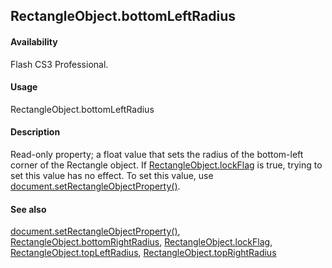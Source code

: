 ## RectangleObject.bottomLeftRadius

#### Availability

Flash CS3 Professional.

#### Usage

RectangleObject.bottomLeftRadius

#### Description

Read-only property; a float value that sets the radius of the bottom-left corner of the Rectangle object. If
[RectangleObject.lockFlag](#!wielmic/developers-animatesdk-docs/test/Rectangle_object/RectangleObjec2.md) is true, trying to set this value has no effect. To set this value, use [document.setRectangleObjectProperty()](#!wielmic/developers-animatesdk-docs/test/Document_object/docu9643.md).

#### See also

[document.setRectangleObjectProperty()](#!wielmic/developers-animatesdk-docs/test/Document_object/docu9643.md), [RectangleObject.bottomRightRadius](#!wielmic/developers-animatesdk-docs/test/Rectangle_object/RectangleObjec1.md), [RectangleObject.lockFlag](#!wielmic/developers-animatesdk-docs/test/Rectangle_object/RectangleObjec2.md), [RectangleObject.topLeftRadius](#!wielmic/developers-animatesdk-docs/test/Rectangle_object/RectangleObjec3.md), [RectangleObject.topRightRadius](#!wielmic/developers-animatesdk-docs/test/Rectangle_object/RectangleObjec4.md)

<span id="RectangleObject.bottomRightRadius" class="anchor"></span>
